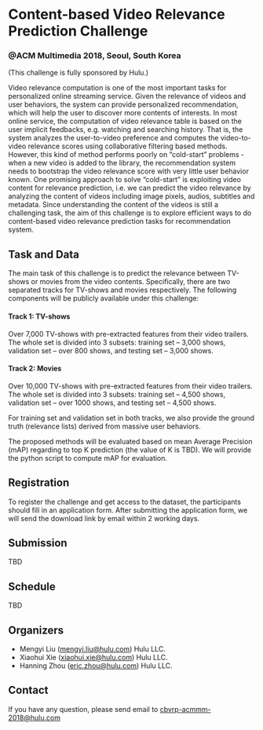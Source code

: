 # Content-based Video Relevance Prediction Challenge
### @ACM Multimedia 2018, Seoul, South Korea

(This challenge is fully sponsored by Hulu.)

Video relevance computation is one of the most important tasks for personalized online streaming service. Given the relevance of videos and user behaviors, the system can provide personalized recommendation, which will help the user to discover more contents of interests. In most online service, the computation of video relevance table is based on the user implicit feedbacks, e.g. watching and searching history. That is, the system analyzes the user-to-video preference and computes the video-to-video relevance scores using collaborative filtering based methods. However, this kind of method performs poorly on “cold-start” problems - when a new video is added to the library, the recommendation system needs to bootstrap the video relevance score with very little user behavior known. One promising approach to solve “cold-start” is exploiting video content for relevance prediction, i.e. we can predict the video relevance by analyzing the content of videos including image pixels, audios, subtitles and metadata. Since understanding the content of the videos is still a challenging task, the aim of this challenge is to explore efficient ways to do content-based video relevance prediction tasks for recommendation system.

## Task and Data

The main task of this challenge is to predict the relevance between TV-shows or movies from the video contents. Specifically, there are two separated tracks for TV-shows and movies respectively. The following components will be publicly available under this challenge:

#### Track 1: TV-shows

Over 7,000 TV-shows with pre-extracted features from their video trailers. The whole set is divided into 3 subsets: training set – 3,000 shows, validation set – over 800 shows, and testing set – 3,000 shows.

#### Track 2: Movies

Over 10,000 TV-shows with pre-extracted features from their video trailers. The whole set is divided into 3 subsets: training set – 4,500 shows, validation set – over 1000 shows, and testing set – 4,500 shows.

For training set and validation set in both tracks, we also provide the ground truth (relevance lists) derived from massive user behaviors.
 
The proposed methods will be evaluated based on mean Average Precision (mAP) regarding to top K prediction (the value of K is TBD). We will provide the python script to compute mAP for evaluation.

## Registration

To register the challenge and get access to the dataset, the participants should fill in an application form. After submitting the application form, we will send the download link by email within 2 working days.

## Submission

TBD

## Schedule

TBD

## Organizers

* Mengyi Liu (mengyi.liu@hulu.com) Hulu LLC.
* Xiaohui Xie (xiaohui.xie@hulu.com) Hulu LLC.
* Hanning Zhou (eric.zhou@hulu.com) Hulu LLC.

## Contact

If you have any question, please send email to cbvrp-acmmm-2018@hulu.com
